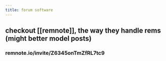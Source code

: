 ```yaml
---
title: forum software
---
```


## checkout [[remnote]], the way they handle rems (might better model posts)
### remnote.io/invite/Z6345onTmZfRL7tc9
